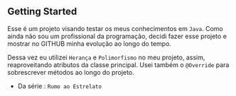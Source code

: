 ## Getting Started

Esse é um projeto visando testar os meus conhecimentos em `Java`. Como ainda não sou um profissional da programação, decidi fazer esse projeto e mostrar no GITHUB minha evolução ao longo do tempo.

Dessa vez eu utilizei `Herança` e `Polimorfismo` no meu projeto, assim, reaproveitando atributos da classe principal. Usei também o `@Override` para sobrescrever métodos ao longo do projeto.

- Da série : `Rumo ao Estrelato`

